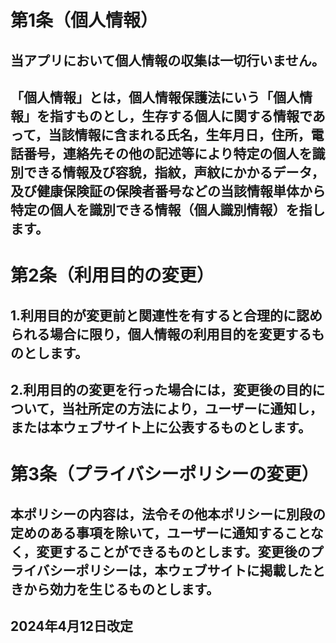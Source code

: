# 第1条（個人情報）
## 当アプリにおいて個人情報の収集は一切行いません。
## 「個人情報」とは，個人情報保護法にいう「個人情報」を指すものとし，生存する個人に関する情報であって，当該情報に含まれる氏名，生年月日，住所，電話番号，連絡先その他の記述等により特定の個人を識別できる情報及び容貌，指紋，声紋にかかるデータ，及び健康保険証の保険者番号などの当該情報単体から特定の個人を識別できる情報（個人識別情報）を指します。

# 第2条（利用目的の変更）
## 1.利用目的が変更前と関連性を有すると合理的に認められる場合に限り，個人情報の利用目的を変更するものとします。
## 2.利用目的の変更を行った場合には，変更後の目的について，当社所定の方法により，ユーザーに通知し，または本ウェブサイト上に公表するものとします。

# 第3条（プライバシーポリシーの変更）
## 本ポリシーの内容は，法令その他本ポリシーに別段の定めのある事項を除いて，ユーザーに通知することなく，変更することができるものとします。変更後のプライバシーポリシーは，本ウェブサイトに掲載したときから効力を生じるものとします。

## 2024年4月12日改定
